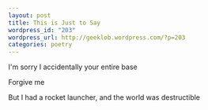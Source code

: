 ```yaml
--- 
layout: post
title: This is Just to Say
wordpress_id: "203"
wordpress_url: http://geeklob.wordpress.com/?p=203
categories: poetry
---
```

I'm sorry I accidentally your entire base

Forgive me

But I had a rocket launcher, and the world was destructible
